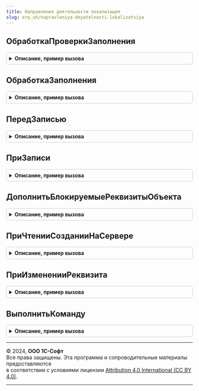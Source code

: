```yaml
---
title: Направления деятельности локализация
slug: erp_uh/napravleniya-deyatelnosti-lokalizatsiya
---
```



## ОбработкаПроверкиЗаполнения
<details style="margin: 1em 0; padding: 0.5em; border: 1px solid #ccc; border-radius: 6px;">

<summary style="font-weight: bold; cursor: pointer;">Описание, пример вызова</summary>

```bsl

// Вызывается из соответствующего обработчика модуля объекта
//
// Параметры:
//  Объект - СправочникОбъект.НаправленияДеятельности - Обрабатываемый объект
//  Отказ - Булево - Если в теле процедуры-обработчика установить данному параметру значение Истина,
//                   то будет выполнен отказ от продолжения работы после выполнения проверки заполнения.
//  ПроверяемыеРеквизиты - Массив - Массив путей к реквизитам, для которых будет выполнена проверка заполнения.
//
Процедура ОбработкаПроверкиЗаполнения(Объект, Отказ, ПроверяемыеРеквизиты) Экспорт
```

Пример вызова
```bsl
НаправленияДеятельностиЛокализация.ОбработкаПроверкиЗаполнения(Объект, Отказ, ПроверяемыеРеквизиты) 
```
</details>

## ОбработкаЗаполнения
<details style="margin: 1em 0; padding: 0.5em; border: 1px solid #ccc; border-radius: 6px;">

<summary style="font-weight: bold; cursor: pointer;">Описание, пример вызова</summary>

```bsl

// Вызывается из соответствующего обработчика модуля объекта
//
// Параметры:
//  Объект - СправочникОбъект.НаправленияДеятельности - Обрабатываемый объект
//  ДанныеЗаполнения - Произвольный - Значение, которое используется как основание для заполнения.
//  СтандартнаяОбработка - Булево - В данный параметр передается признак выполнения стандартной (системной) обработки события.
//
Процедура ОбработкаЗаполнения(Объект, ДанныеЗаполнения, СтандартнаяОбработка) Экспорт
```

Пример вызова
```bsl
НаправленияДеятельностиЛокализация.ОбработкаЗаполнения(Объект, ДанныеЗаполнения, СтандартнаяОбработка) 
```
</details>

## ПередЗаписью
<details style="margin: 1em 0; padding: 0.5em; border: 1px solid #ccc; border-radius: 6px;">

<summary style="font-weight: bold; cursor: pointer;">Описание, пример вызова</summary>

```bsl

// Вызывается из соответствующего обработчика модуля объекта
//
// Параметры:
//  Объект - СправочникОбъект.НаправленияДеятельности - Обрабатываемый объект
//  Отказ - Булево - Признак отказа от записи.
//                   Если в теле процедуры-обработчика установить данному параметру значение Истина,
//                   то запись выполнена не будет и будет вызвано исключение.
//
Процедура ПередЗаписью(Объект, Отказ) Экспорт
```

Пример вызова
```bsl
НаправленияДеятельностиЛокализация.ПередЗаписью(Объект, Отказ) 
```
</details>

## ПриЗаписи
<details style="margin: 1em 0; padding: 0.5em; border: 1px solid #ccc; border-radius: 6px;">

<summary style="font-weight: bold; cursor: pointer;">Описание, пример вызова</summary>

```bsl

// Вызывается из соответствующего обработчика модуля объекта
//
// Параметры:
//  Объект - СправочникОбъект.НаправленияДеятельности - Обрабатываемый объект
//  Отказ - Булево - Признак отказа от записи.
//                   Если в теле процедуры-обработчика установить данному параметру значение Истина, то запись выполнена не будет и будет вызвано исключение.
//
Процедура ПриЗаписи(Объект, Отказ) Экспорт
```

Пример вызова
```bsl
НаправленияДеятельностиЛокализация.ПриЗаписи(Объект, Отказ) 
```
</details>

## ДополнитьБлокируемыеРеквизитыОбъекта
<details style="margin: 1em 0; padding: 0.5em; border: 1px solid #ccc; border-radius: 6px;">

<summary style="font-weight: bold; cursor: pointer;">Описание, пример вызова</summary>

```bsl

// Дополняет массив блокируемых реквизитов объекта (см. Справочник.НаправленияДеятельности.ПолучитьБлокируемыеРеквизитыОбъекта).
//
// Параметры:
// 	БлокируемыеРеквизиты - Массив - Блокируемые реквизиты объекта
//
Процедура ДополнитьБлокируемыеРеквизитыОбъекта(БлокируемыеРеквизиты) Экспорт
```

Пример вызова
```bsl
НаправленияДеятельностиЛокализация.ДополнитьБлокируемыеРеквизитыОбъекта(БлокируемыеРеквизиты) 
```
</details>

## ПриЧтенииСозданииНаСервере
<details style="margin: 1em 0; padding: 0.5em; border: 1px solid #ccc; border-radius: 6px;">

<summary style="font-weight: bold; cursor: pointer;">Описание, пример вызова</summary>

```bsl


// Параметры:
//  Форма - ФормаКлиентскогоПриложения
Процедура ПриЧтенииСозданииНаСервере(Форма) Экспорт
```

Пример вызова
```bsl
НаправленияДеятельностиЛокализация.ПриЧтенииСозданииНаСервере(Форма) 
```
</details>

## ПриИзмененииРеквизита
<details style="margin: 1em 0; padding: 0.5em; border: 1px solid #ccc; border-radius: 6px;">

<summary style="font-weight: bold; cursor: pointer;">Описание, пример вызова</summary>

```bsl

// Вызывается из соответствующего обработчика формы объекта
//
// Параметры:
// 	ИмяЭлемента - Строка - Имя элемента управления
// 	Форма - ФормаКлиентскогоПриложения - Форма плана видов характеристик
//
Процедура ПриИзмененииРеквизита(ИмяЭлемента, Форма) Экспорт
```

Пример вызова
```bsl
НаправленияДеятельностиЛокализация.ПриИзмененииРеквизита(ИмяЭлемента, Форма) 
```
</details>

## ВыполнитьКоманду
<details style="margin: 1em 0; padding: 0.5em; border: 1px solid #ccc; border-radius: 6px;">

<summary style="font-weight: bold; cursor: pointer;">Описание, пример вызова</summary>

```bsl

// Вызывается из соответствующего обработчика формы объекта
//
// Параметры:
// 	ИмяКоманды - Строка - Имя команды
// 	Форма - ФормаКлиентскогоПриложения - Форма плана видов характеристик
//
Процедура ВыполнитьКоманду(ИмяКоманды, Форма) Экспорт
```

Пример вызова
```bsl
НаправленияДеятельностиЛокализация.ВыполнитьКоманду(ИмяКоманды, Форма) 
```
</details>

---

© 2024, **ООО 1С-Софт**  
Все права защищены. Эта программа и сопроводительные материалы предоставляются  
в соответствии с условиями лицензии [Attribution 4.0 International (CC BY 4.0)](https://creativecommons.org/licenses/by/4.0/legalcode).

---
